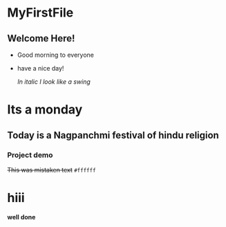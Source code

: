 # MyFirstFile
## Welcome Here!
* Good morning to everyone
* have a nice day!
  
  *In italic I look like a swing*
# Its a monday
## Today is a Nagpanchmi festival of hindu religion
### Project demo
~~This was mistaken text~~
`#ffffff` 
  
<h1> hiii</h1>

<strong>well done</strong>
